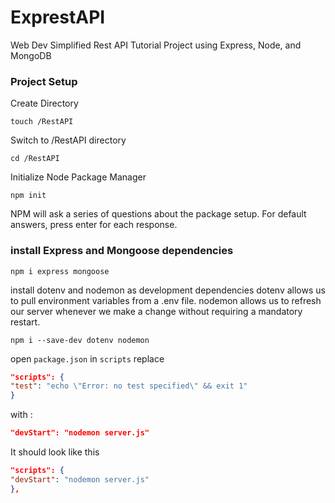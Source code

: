 # ExprestAPI

Web Dev Simplified Rest API Tutorial Project using Express, Node, and MongoDB


### Project Setup

Create Directory
```shell
touch /RestAPI
```

Switch to /RestAPI directory
```shell
cd /RestAPI
```

Initialize Node Package Manager
```shell
npm init
```
NPM will ask a series of questions about the package setup. For default answers, press enter for each response.

### install Express and Mongoose dependencies
```shell
npm i express mongoose
```
install dotenv and nodemon as development dependencies
dotenv allows us to pull environment variables from a .env file. 
nodemon allows us to refresh our server whenever we make a change without requiring a mandatory restart. 
```shell
npm i --save-dev dotenv nodemon
```
open `package.json`
in `scripts`
replace 
```json
"scripts": {
"test": "echo \"Error: no test specified\" && exit 1"
}
```

with :
```json
"devStart": "nodemon server.js"
```
It should look like this
```json
"scripts": {
"devStart": "nodemon server.js"
},
```



